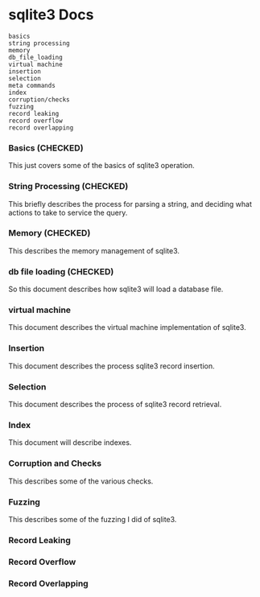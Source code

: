 # sqlite3 Docs

```
basics
string processing
memory
db_file_loading
virtual machine
insertion
selection
meta commands
index
corruption/checks
fuzzing
record leaking
record overflow
record overlapping
```

### Basics (CHECKED)

This just covers some of the basics of sqlite3 operation.

### String Processing (CHECKED)

This briefly describes the process for parsing a string, and deciding what actions to take to service the query.

### Memory (CHECKED)

This describes the memory management of sqlite3.

### db file loading (CHECKED)

So this document describes how sqlite3 will load a database file.

### virtual machine

This document describes the virtual machine implementation of sqlite3.

### Insertion

This document describes the process sqlite3 record insertion.

### Selection

This document describes the process of sqlite3 record retrieval.

### Index

This document will describe indexes.

### Corruption and Checks

This describes some of the various checks.

### Fuzzing

This describes some of the fuzzing I did of sqlite3.

### Record Leaking

### Record Overflow

### Record Overlapping
